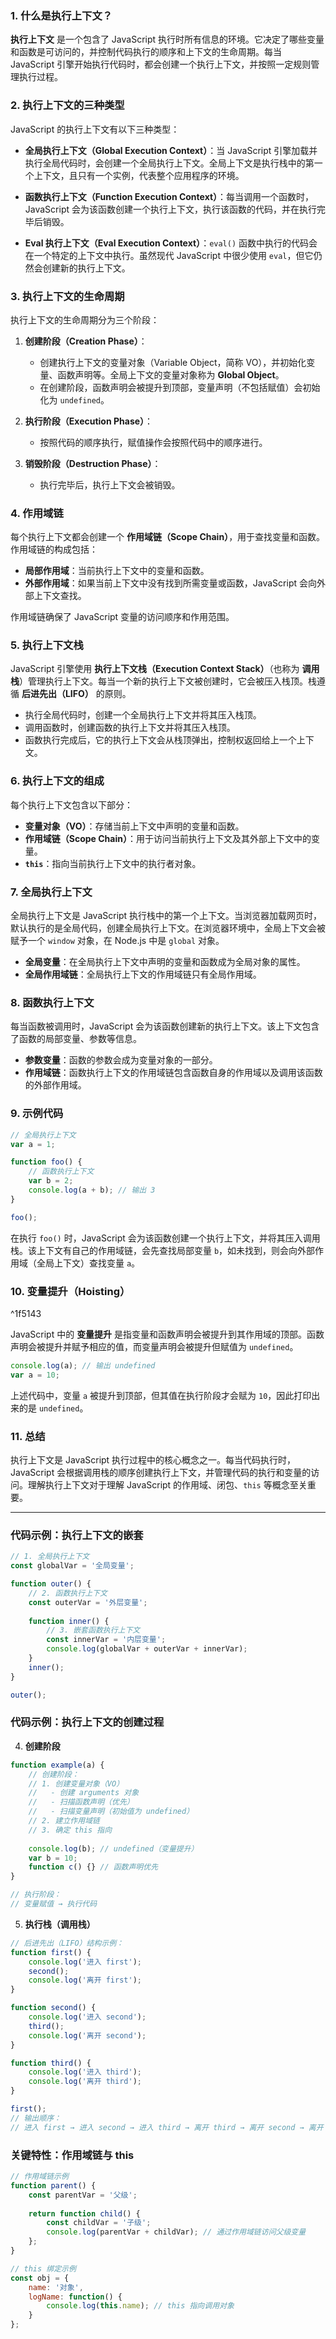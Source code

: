 ### 1. 什么是执行上下文？

**执行上下文** 是一个包含了 JavaScript 执行时所有信息的环境。它决定了哪些变量和函数是可访问的，并控制代码执行的顺序和上下文的生命周期。每当 JavaScript 引擎开始执行代码时，都会创建一个执行上下文，并按照一定规则管理执行过程。

### 2. 执行上下文的三种类型

JavaScript 的执行上下文有以下三种类型：

- **全局执行上下文（Global Execution Context）**：当 JavaScript 引擎加载并执行全局代码时，会创建一个全局执行上下文。全局上下文是执行栈中的第一个上下文，且只有一个实例，代表整个应用程序的环境。
    
- **函数执行上下文（Function Execution Context）**：每当调用一个函数时，JavaScript 会为该函数创建一个执行上下文，执行该函数的代码，并在执行完毕后销毁。
    
- **Eval 执行上下文（Eval Execution Context）**：`eval()` 函数中执行的代码会在一个特定的上下文中执行。虽然现代 JavaScript 中很少使用 `eval`，但它仍然会创建新的执行上下文。
    

### 3. 执行上下文的生命周期

执行上下文的生命周期分为三个阶段：

1. **创建阶段（Creation Phase）**：
    
    - 创建执行上下文的变量对象（Variable Object，简称 VO），并初始化变量、函数声明等。全局上下文的变量对象称为 **Global Object**。
    - 在创建阶段，函数声明会被提升到顶部，变量声明（不包括赋值）会初始化为 `undefined`。
2. **执行阶段（Execution Phase）**：
    
    - 按照代码的顺序执行，赋值操作会按照代码中的顺序进行。
3. **销毁阶段（Destruction Phase）**：
    
    - 执行完毕后，执行上下文会被销毁。

### 4. 作用域链

每个执行上下文都会创建一个 **作用域链（Scope Chain）**，用于查找变量和函数。作用域链的构成包括：

- **局部作用域**：当前执行上下文中的变量和函数。
- **外部作用域**：如果当前上下文中没有找到所需变量或函数，JavaScript 会向外部上下文查找。

作用域链确保了 JavaScript 变量的访问顺序和作用范围。

### 5. 执行上下文栈

JavaScript 引擎使用 **执行上下文栈（Execution Context Stack）**（也称为 **调用栈**）管理执行上下文。每当一个新的执行上下文被创建时，它会被压入栈顶。栈遵循 **后进先出（LIFO）** 的原则。

- 执行全局代码时，创建一个全局执行上下文并将其压入栈顶。
- 调用函数时，创建函数的执行上下文并将其压入栈顶。
- 函数执行完成后，它的执行上下文会从栈顶弹出，控制权返回给上一个上下文。

### 6. 执行上下文的组成

每个执行上下文包含以下部分：

- **变量对象（VO）**：存储当前上下文中声明的变量和函数。
- **作用域链（Scope Chain）**：用于访问当前执行上下文及其外部上下文中的变量。
- **`this`**：指向当前执行上下文中的执行者对象。

### 7. 全局执行上下文

全局执行上下文是 JavaScript 执行栈中的第一个上下文。当浏览器加载网页时，默认执行的是全局代码，创建全局执行上下文。在浏览器环境中，全局上下文会被赋予一个 `window` 对象，在 Node.js 中是 `global` 对象。

- **全局变量**：在全局执行上下文中声明的变量和函数成为全局对象的属性。
- **全局作用域链**：全局执行上下文的作用域链只有全局作用域。

### 8. 函数执行上下文

每当函数被调用时，JavaScript 会为该函数创建新的执行上下文。该上下文包含了函数的局部变量、参数等信息。

- **参数变量**：函数的参数会成为变量对象的一部分。
- **作用域链**：函数执行上下文的作用域链包含函数自身的作用域以及调用该函数的外部作用域。

### 9. 示例代码

```javascript
// 全局执行上下文
var a = 1;

function foo() {
    // 函数执行上下文
    var b = 2;
    console.log(a + b); // 输出 3
}

foo();
```

在执行 `foo()` 时，JavaScript 会为该函数创建一个执行上下文，并将其压入调用栈。该上下文有自己的作用域链，会先查找局部变量 `b`，如未找到，则会向外部作用域（全局上下文）查找变量 `a`。

### 10. 变量提升（Hoisting）

^1f5143

JavaScript 中的 **变量提升** 是指变量和函数声明会被提升到其作用域的顶部。函数声明会被提升并赋予相应的值，而变量声明会被提升但赋值为 `undefined`。

```javascript
console.log(a); // 输出 undefined
var a = 10;
```

上述代码中，变量 `a` 被提升到顶部，但其值在执行阶段才会赋为 `10`，因此打印出来的是 `undefined`。

### 11. 总结

执行上下文是 JavaScript 执行过程中的核心概念之一。每当代码执行时，JavaScript 会根据调用栈的顺序创建执行上下文，并管理代码的执行和变量的访问。理解执行上下文对于理解 JavaScript 的作用域、闭包、`this` 等概念至关重要。

---

### 代码示例：执行上下文的嵌套

```javascript
// 1. 全局执行上下文
const globalVar = '全局变量';

function outer() {
    // 2. 函数执行上下文
    const outerVar = '外层变量';
    
    function inner() {
        // 3. 嵌套函数执行上下文
        const innerVar = '内层变量';
        console.log(globalVar + outerVar + innerVar);
    }
    inner();
}

outer();
```

### 代码示例：执行上下文的创建过程

4. **创建阶段**

```javascript
function example(a) {
    // 创建阶段：
    // 1. 创建变量对象（VO）
    //   - 创建 arguments 对象
    //   - 扫描函数声明（优先）
    //   - 扫描变量声明（初始值为 undefined）
    // 2. 建立作用域链
    // 3. 确定 this 指向
    
    console.log(b); // undefined（变量提升）
    var b = 10;
    function c() {} // 函数声明优先
}

// 执行阶段：
// 变量赋值 → 执行代码
```

5. **执行栈（调用栈）**

```javascript
// 后进先出（LIFO）结构示例：
function first() {
    console.log('进入 first');
    second();
    console.log('离开 first');
}

function second() {
    console.log('进入 second');
    third();
    console.log('离开 second');
}

function third() {
    console.log('进入 third');
    console.log('离开 third');
}

first();
// 输出顺序：
// 进入 first → 进入 second → 进入 third → 离开 third → 离开 second → 离开 first
```

### 关键特性：作用域链与 this

```javascript
// 作用域链示例
function parent() {
    const parentVar = '父级';
    
    return function child() {
        const childVar = '子级';
        console.log(parentVar + childVar); // 通过作用域链访问父级变量
    };
}

// this 绑定示例
const obj = {
    name: '对象',
    logName: function() {
        console.log(this.name); // this 指向调用对象
    }
};
```
